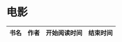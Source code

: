 # 电影


 书名  | 作者  | 开始阅读时间  | 结束时间  
------------  | -------------  |------------- |------------- | 